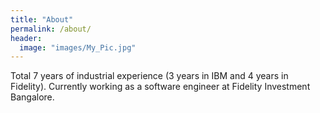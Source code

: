 ```yaml
---
title: "About"
permalink: /about/
header:
  image: "images/My_Pic.jpg"
---
```

Total 7 years of industrial experience (3 years in IBM and 4 years in Fidelity). Currently working as a software engineer at Fidelity Investment Bangalore.
